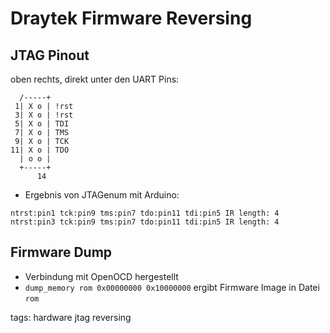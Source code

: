 # Draytek Firmware Reversing

## JTAG Pinout
oben rechts, direkt unter den UART Pins:
```
  /-----+
 1| X o | !rst
 3| X o | !rst
 5| X o | TDI
 7| X o | TMS
 9| X o | TCK
11| X o | TDO
  | o o |
  +-----+
      14
```
* Ergebnis von JTAGenum mit Arduino:
```
ntrst:pin1 tck:pin9 tms:pin7 tdo:pin11 tdi:pin5 IR length: 4
ntrst:pin3 tck:pin9 tms:pin7 tdo:pin11 tdi:pin5 IR length: 4
```
## Firmware Dump
* Verbindung mit OpenOCD hergestellt
* ```dump_memory rom 0x00000000 0x10000000``` ergibt Firmware Image in Datei ```rom```

tags: hardware jtag reversing